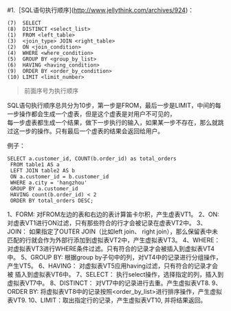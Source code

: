 #1.［SQL语句执行顺序](http://www.jellythink.com/archives/924)：

    (7)  SELECT 
    (8)  DISTINCT <select_list>
    (1)  FROM <left_table>
    (3)  <join_type> JOIN <right_table>
    (2)  ON <join_condition>
    (4)  WHERE <where_condition>
    (5)  GROUP BY <group_by_list>
    (6)  HAVING <having_condition>
    (9)  ORDER BY <order_by_condition>
    (10) LIMIT <limit_number>
    
> 前面序号为执行顺序

SQL语句执行顺序总共分为10步，第一步是FROM，最后一步是LIMIT，中间的每一步操作都会生成一个虚表，但是这个虚表是对用户不可见的，  
每一步虚表都生成一个结果，做下一步执行的输入，如果某一步不存在，那么就跳过这一步的操作。只有最后一个虚表的结果会返回给用户。 

例子：

    SELECT a.customer_id, COUNT(b.order_id) as total_orders
     FROM table1 AS a
     LEFT JOIN table2 AS b
     ON a.customer_id = b.customer_id
     WHERE a.city = 'hangzhou'
     GROUP BY a.customer_id
     HAVING count(b.order_id) < 2
     ORDER BY total_orders DESC;

> 
  1、FORM: 对FROM左边的表和右边的表计算笛卡尔积，产生虚表VT1。
  2、ON: 对虚表VT1进行ON过滤，只有那些符合<join-condition>的行才会被记录在虚表VT2中。
  3、JOIN： 如果指定了OUTER JOIN（比如left join、 right join），那么保留表中未匹配的行就会作为外部行添加到虚拟表VT2中，产生虚拟表VT3。
  4、WHERE： 对虚拟表VT3进行WHERE条件过滤。只有符合<where-condition>的记录才会被插入到虚拟表VT4中。
  5、GROUP BY: 根据group by子句中的列，对VT4中的记录进行分组操作，产生VT5。
  6、HAVING： 对虚拟表VT5应用having过滤，只有符合<having-condition>的记录才会被 插入到虚拟表VT6中。
  7、SELECT： 执行select操作，选择指定的列，插入到虚拟表VT7中。
  8、DISTINCT： 对VT7中的记录进行去重。产生虚拟表VT8.
  9、ORDER BY: 将虚拟表VT8中的记录按照<order_by_list>进行排序操作，产生虚拟表VT9.
  10、LIMIT：取出指定行的记录，产生虚拟表VT10, 并将结果返回。
